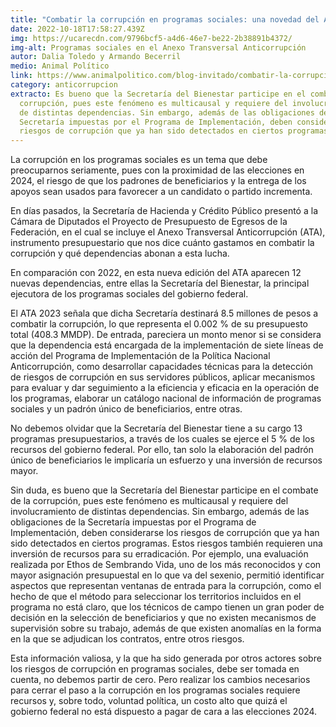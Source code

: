 ```yaml
---
title: "Combatir la corrupción en programas sociales: una novedad del ATA 2023"
date: 2022-10-18T17:58:27.439Z
img: https://ucarecdn.com/9796bcf5-a4d6-46e7-be22-2b38891b4372/
img-alt: Programas sociales en el Anexo Transversal Anticorrupción
autor: Dalia Toledo y Armando Becerril
medio: Animal Político
link: https://www.animalpolitico.com/blog-invitado/combatir-la-corrupcion-en-programas-sociales-una-novedad-del-ata-2023/
category: anticorrupcion
extracto: Es bueno que la Secretaría del Bienestar participe en el combate de la
  corrupción, pues este fenómeno es multicausal y requiere del involucramiento
  de distintas dependencias. Sin embargo, además de las obligaciones de la
  Secretaría impuestas por el Programa de Implementación, deben considerarse los
  riesgos de corrupción que ya han sido detectados en ciertos programas.
---
```

La corrupción en los programas sociales es un tema que debe preocuparnos seriamente, pues con la proximidad de las elecciones en 2024, el riesgo de que los padrones de beneficiarios y la entrega de los apoyos sean usados para favorecer a un candidato o partido incrementa.

En días pasados, la Secretaría de Hacienda y Crédito Público presentó a la Cámara de Diputados el Proyecto de Presupuesto de Egresos de la Federación, en el cual se incluye el Anexo Transversal Anticorrupción (ATA), instrumento presupuestario que nos dice cuánto gastamos en combatir la corrupción y qué dependencias abonan a esta lucha.

En comparación con 2022, en esta nueva edición del ATA aparecen 12 nuevas dependencias, entre ellas la Secretaría del Bienestar, la principal ejecutora de los programas sociales del gobierno federal.

El ATA 2023 señala que dicha Secretaría destinará 8.5 millones de pesos a combatir la corrupción, lo que representa el 0.002 % de su presupuesto total (408.3 MMDP). De entrada, pareciera un monto menor si se considera que la dependencia está encargada de la implementación de siete líneas de acción del Programa de Implementación de la Política Nacional Anticorrupción, como desarrollar capacidades técnicas para la detección de riesgos de corrupción en sus servidores públicos, aplicar mecanismos para evaluar y dar seguimiento a la eficiencia y eficacia en la operación de los programas, elaborar un catálogo nacional de información de programas sociales y un padrón único de beneficiarios, entre otras.

No debemos olvidar que la Secretaría del Bienestar tiene a su cargo 13 programas presupuestarios, a través de los cuales se ejerce el 5 % de los recursos del gobierno federal. Por ello, tan solo la elaboración del padrón único de beneficiarios le implicaría un esfuerzo y una inversión de recursos mayor.

Sin duda, es bueno que la Secretaría del Bienestar participe en el combate de la corrupción, pues este fenómeno es multicausal y requiere del involucramiento de distintas dependencias. Sin embargo, además de las obligaciones de la Secretaría impuestas por el Programa de Implementación, deben considerarse los riesgos de corrupción que ya han sido detectados en ciertos programas. Estos riesgos también requieren una inversión de recursos para su erradicación. Por ejemplo, una evaluación realizada por Ethos de Sembrando Vida, uno de los más reconocidos y con mayor asignación presupuestal en lo que va del sexenio, permitió identificar aspectos que representan ventanas de entrada para la corrupción, como el hecho de que el método para seleccionar los territorios incluidos en el programa no está claro, que los técnicos de campo tienen un gran poder de decisión en la selección de beneficiarios y que no existen mecanismos de supervisión sobre su trabajo, además de que existen anomalías en la forma en la que se adjudican los contratos, entre otros riesgos.

Esta información valiosa, y la que ha sido generada por otros actores sobre los riesgos de corrupción en programas sociales, debe ser tomada en cuenta, no debemos partir de cero. Pero realizar los cambios necesarios para cerrar el paso a la corrupción en los programas sociales requiere recursos y, sobre todo, voluntad política, un costo alto que quizá el gobierno federal no está dispuesto a pagar de cara a las elecciones 2024.